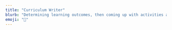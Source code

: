 ```yaml
---
title: "Curriculum Writer"
blurb: "Determining learning outcomes, then coming up with activities and the step-by-step instructions necessary to hit those goals."
emoji: "📒"
---
```

